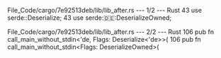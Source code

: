 File_Code/cargo/7e92513deb/lib/lib_after.rs --- 1/2 --- Rust
43 use serde::Deserialize;                                                                                                                                   43 use serde::de::DeserializeOwned;

File_Code/cargo/7e92513deb/lib/lib_after.rs --- 2/2 --- Rust
106 pub fn call_main_without_stdin<'de, Flags: Deserialize<'de>>(                                                                                            106 pub fn call_main_without_stdin<Flags: DeserializeOwned>(

